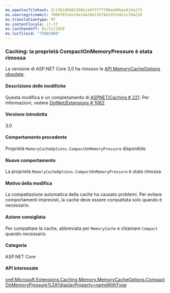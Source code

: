 ```yaml
---
ms.openlocfilehash: 2c1362d6982206b14475f77700add0bae61da173
ms.sourcegitcommit: 7088f87e9a7da144266135f4b2397e611cf0a228
ms.translationtype: MT
ms.contentlocale: it-IT
ms.lasthandoff: 01/11/2020
ms.locfileid: "75901960"
---
```

### <a name="caching-compactonmemorypressure-property-removed"></a>Caching: la proprietà CompactOnMemoryPressure è stata rimossa

La versione di ASP.NET Core 3,0 ha rimosso le [API MemoryCacheOptions obsolete](https://github.com/dotnet/extensions/blob/dc5c593da7b72c82e6fe85abb91d03818f9b700c/src/Caching/Memory/src/MemoryCacheOptions.cs#L17-L18).

#### <a name="change-description"></a>Descrizione delle modifiche

Questa modifica è un completamento di [ASPNET/Caching # 221](https://github.com/aspnet/Caching/issues/221). Per informazioni, vedere [DotNet/Extensions # 1062](https://github.com/dotnet/extensions/issues/1062).

#### <a name="version-introduced"></a>Versione introdotta

3.0

#### <a name="old-behavior"></a>Comportamento precedente

Proprietà `MemoryCacheOptions.CompactOnMemoryPressure` disponibile.

#### <a name="new-behavior"></a>Nuovo comportamento

La proprietà `MemoryCacheOptions.CompactOnMemoryPressure` è stata rimossa.

#### <a name="reason-for-change"></a>Motivo della modifica

La compattazione automatica della cache ha causato problemi. Per evitare comportamenti imprevisti, la cache deve essere compattata solo quando è necessario.

#### <a name="recommended-action"></a>Azione consigliata

Per compattare la cache, abbreviata per `MemoryCache` e chiamare `Compact` quando necessario.

#### <a name="category"></a>Categoria

ASP.NET Core

#### <a name="affected-apis"></a>API interessate

<xref:Microsoft.Extensions.Caching.Memory.MemoryCacheOptions.CompactOnMemoryPressure%2A?displayProperty=nameWithType>

<!--

#### Affected APIs

`Overload:Microsoft.Extensions.Caching.Memory.MemoryCacheOptions.CompactOnMemoryPressure`

-->

